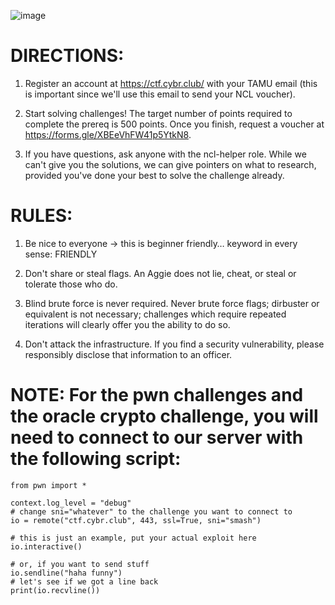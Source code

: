 
![image](https://user-images.githubusercontent.com/99063625/154577182-0efd7e7c-8b01-407c-ba35-59e51a9dd34b.png)

# DIRECTIONS:

1. Register an account at https://ctf.cybr.club/ with your TAMU email (this is important since we'll use this email to send your NCL voucher).

2. Start solving challenges! The target number of points required to complete the prereq is 500 points. Once you finish, request a voucher at https://forms.gle/XBEeVhFW41p5YtkN8.

3. If you have questions, ask anyone with the ncl-helper role. While we can't give you the solutions, we can give pointers on what to research, provided you've done your best to solve the challenge already.

# RULES:

1. Be nice to everyone → this is beginner friendly… keyword in every sense: FRIENDLY

2. Don't share or steal flags. An Aggie does not lie, cheat, or steal or tolerate those who do.

3. Blind brute force is never required. Never brute force flags; dirbuster or equivalent is not necessary; challenges which require repeated iterations will clearly offer you the ability to do so.

4. Don't attack the infrastructure. If you find a security vulnerability, please responsibly disclose that information to an officer.

# NOTE: For the pwn challenges and the oracle crypto challenge, you will need to connect to our server with the following script:

```
from pwn import *

context.log_level = "debug"
# change sni="whatever" to the challenge you want to connect to
io = remote("ctf.cybr.club", 443, ssl=True, sni="smash")

# this is just an example, put your actual exploit here
io.interactive()

# or, if you want to send stuff
io.sendline("haha funny")
# let's see if we got a line back
print(io.recvline())
```
